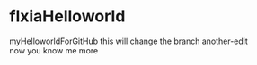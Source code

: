 # flxiaHelloworld
myHelloworldForGitHub
this will change the branch another-edit    
now you know me more

